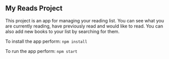 ## My Reads Project

This project is an app for managing your reading list. You can see what you are currently reading, have previously read and would like to read. You can also add new books to your list by searching for them.

To install the app perform:
```npm install```

To run the app perform:
```npm start```
